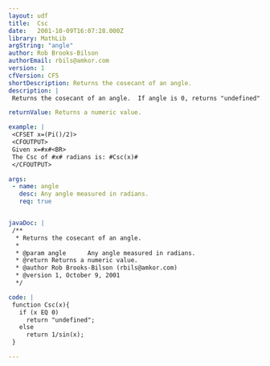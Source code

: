 ```yaml
---
layout: udf
title:  Csc
date:   2001-10-09T16:07:28.000Z
library: MathLib
argString: "angle"
author: Rob Brooks-Bilson
authorEmail: rbils@amkor.com
version: 1
cfVersion: CF5
shortDescription: Returns the cosecant of an angle.
description: |
 Returns the cosecant of an angle.  If angle is 0, returns "undefined".  All angles are expressed in radians.

returnValue: Returns a numeric value.

example: |
 <CFSET x=(Pi()/2)>
 <CFOUTPUT>
 Given x=#x#<BR>
 The Csc of #x# radians is: #Csc(x)#
 </CFOUTPUT>

args:
 - name: angle
   desc: Any angle measured in radians.
   req: true


javaDoc: |
 /**
  * Returns the cosecant of an angle.
  * 
  * @param angle      Any angle measured in radians. 
  * @return Returns a numeric value. 
  * @author Rob Brooks-Bilson (rbils@amkor.com) 
  * @version 1, October 9, 2001 
  */

code: |
 function Csc(x){
   if (x EQ 0)
     return "undefined";
   else 
     return 1/sin(x);
 }

---
```


